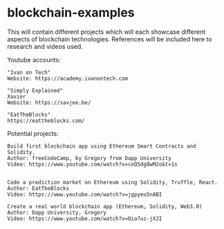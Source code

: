 # blockchain-examples
This will contain different projects which will each showcase different aspects of blockchain technologies. References will be included here to research and videos used.



Youtube accounts:

    "Ivan on Tech"
    Website: https://academy.ivanontech.com

    "Simply Explained"
    Xavier
    Website: https://savjee.be/
    
    "EatTheBlocks"
    https://eattheblocks.com/



Potential projects:

    Build first blockchain app using Ethereum Smart Contracts and Solidity.
    Author: freeCodeCamp, by Gregory from Dapp University
    Video: https://www.youtube.com/watch?v=coQ5dg8wM2o&t=1s


    Code a prediction market on Ethereum using Solidity, Truffle, React.
    Author: EatTheBlocks
    Video: https://www.youtube.com/watch?v=jgpyeu5nABI

    Create a real world blockchain app (Ethereum, Solidity, Web3.0)
    Author: Dapp University, Gregory
    Video: https://www.youtube.com/watch?v=Oia7uz-jXJI
